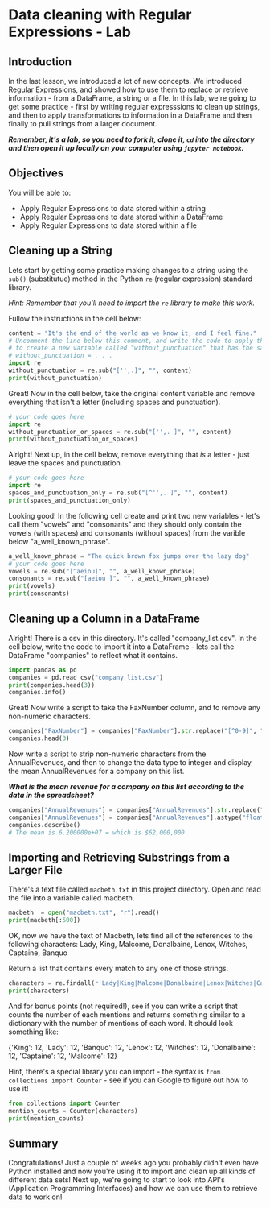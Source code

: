 
# Data cleaning with Regular Expressions - Lab


## Introduction
In the last lesson, we introduced a lot of new concepts. We introduced Regular Expressions, and showed how to use them to replace or retrieve information - from a DataFrame, a string or a file. In this lab, we're going to get some practice - first by writing regular expresssions to clean up strings, and then to apply transformations to information in a DataFrame and then finally to pull strings from a larger document. 

***Remember, it's a lab, so you need to fork it, clone it, `cd` into the directory and then open it up locally on your computer using `jupyter notebook`.***

## Objectives
You will be able to:
* Apply Regular Expressions to data stored within a string
* Apply Regular Expressions to data stored within a DataFrame
* Apply Regular Expressions to data stored within a file

## Cleaning up a String

Lets start by getting some practice making changes to a string using the `sub()` (substitutue) method in the Python `re` (regular expression) standard library. 

*Hint: Remember that you'll need to import the `re` library to make this work.*

Fullow the instructions in the cell below:


```python
content = "It's the end of the world as we know it, and I feel fine."
# Uncomment the line below this comment, and write the code to apply the sub() regex method to the content variable, 
# to create a new variable called "without_punctuation" that has the same text, but no apostrophes, commas or periods.
# without_punctuation = . . .
import re
without_punctuation = re.sub("['',.]", "", content)
print(without_punctuation)
```

Great! Now in the cell below, take the original content variable and remove everything that isn't a letter (including spaces and punctuation).


```python
# your code goes here
import re
without_punctuation_or_spaces = re.sub("['',. ]", "", content)
print(without_punctuation_or_spaces)
```

Alright! Next up, in the cell below, remove everything that *is* a letter - just leave the spaces and punctuation. 


```python
# your code goes here
import re
spaces_and_punctuation_only = re.sub("[^'',. ]", "", content)
print(spaces_and_punctuation_only)
```

Looking good! In the following cell create and print two new variables - let's call them "vowels" and "consonants" and they should only contain the vowels (with spaces) and consonants (without spaces) from the varible below "a_well_known_phrase".


```python
a_well_known_phrase = "The quick brown fox jumps over the lazy dog"
# your code goes here
vowels = re.sub("[^aeiou]", "", a_well_known_phrase)
consonants = re.sub("[aeiou ]", "", a_well_known_phrase)
print(vowels)
print(consonants)
```

## Cleaning up a Column in a DataFrame

Alright! There is a csv in this directory. It's called "company_list.csv". In the cell below, write the code to import it into a DataFrame - lets call the DataFrame "companies" to reflect what it contains.


```python
import pandas as pd
companies = pd.read_csv("company_list.csv")
print(companies.head(3))
companies.info()
```

Great! Now write a script to take the FaxNumber column, and to remove any non-numeric characters.


```python
companies["FaxNumber"] = companies["FaxNumber"].str.replace("[^0-9]", "")
companies.head(3)
```

Now write a script to strip non-numeric characters from the AnnualRevenues, and then to change the data type to integer and display the mean AnnualRevenues for a company on this list. 

***What is the mean revenue for a company on this list according to the data in the spreadsheet?***


```python
companies["AnnualRevenues"] = companies["AnnualRevenues"].str.replace("[^0-9.]", "")
companies["AnnualRevenues"] = companies["AnnualRevenues"].astype("float").astype("int64")
companies.describe()
# The mean is 6.200000e+07 = which is $62,000,000
```

## Importing and Retrieving Substrings from a Larger File

There's a text file called `macbeth.txt` in this project directory. Open and read the file into a variable called macbeth.


```python
macbeth  = open("macbeth.txt", "r").read()
print(macbeth[:500])
```

OK, now we have the text of Macbeth, lets find all of the references to the following characters:
Lady, King, Malcome, Donalbaine, Lenox, Witches, Captaine, Banquo

Return a list that contains every match to any one of those strings.


```python
characters = re.findall(r'Lady|King|Malcome|Donalbaine|Lenox|Witches|Captaine|Banquo', macbeth)
print(characters)
```

And for bonus points (not required!), see if you can write a script that counts the number of each mentions and returns something similar to a dictionary with the number of mentions of each word. It should look something like:

{'King': 12, 'Lady': 12, 'Banquo': 12, 'Lenox': 12, 'Witches': 12, 'Donalbaine': 12, 'Captaine': 12, 'Malcome': 12}

Hint, there's a special library you can import - the syntax is `from collections import Counter` - see if you can Google to figure out how to use it!


```python
from collections import Counter
mention_counts = Counter(characters)
print(mention_counts)
```

## Summary

Congratulations! Just a couple of weeks ago you probably didn't even have Python installed and now you're using it to import and clean up all kinds of different data sets! Next up, we're going to start to look into API's (Application Programming Interfaces) and how we can use them to retrieve data to work on!
